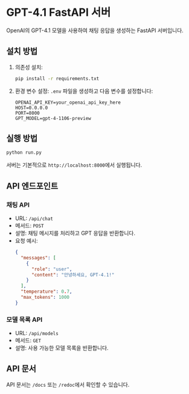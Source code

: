 # GPT-4.1 FastAPI 서버

OpenAI의 GPT-4.1 모델을 사용하여 채팅 응답을 생성하는 FastAPI 서버입니다.

## 설치 방법

1. 의존성 설치:

   ```bash
   pip install -r requirements.txt
   ```

2. 환경 변수 설정:
   `.env` 파일을 생성하고 다음 변수를 설정합니다:
   ```
   OPENAI_API_KEY=your_openai_api_key_here
   HOST=0.0.0.0
   PORT=8000
   GPT_MODEL=gpt-4-1106-preview
   ```

## 실행 방법

```bash
python run.py
```

서버는 기본적으로 `http://localhost:8000`에서 실행됩니다.

## API 엔드포인트

### 채팅 API

- URL: `/api/chat`
- 메서드: `POST`
- 설명: 채팅 메시지를 처리하고 GPT 응답을 반환합니다.
- 요청 예시:
  ```json
  {
    "messages": [
      {
        "role": "user",
        "content": "안녕하세요, GPT-4.1!"
      }
    ],
    "temperature": 0.7,
    "max_tokens": 1000
  }
  ```

### 모델 목록 API

- URL: `/api/models`
- 메서드: `GET`
- 설명: 사용 가능한 모델 목록을 반환합니다.

## API 문서

API 문서는 `/docs` 또는 `/redoc`에서 확인할 수 있습니다.
